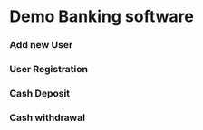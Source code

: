 # Demo Banking software
### Add new User
### User Registration
### Cash Deposit
### Cash withdrawal
